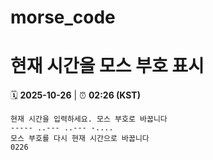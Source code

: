 # morse_code
# 현재 시간을 모스 부호 표시
<!-- MORSE_TIME_START -->
🗓️ **2025-10-26** | ⏰ **02:26 (KST)**

```
현재 시간을 입력하세요. 모스 부호로 바꿉니다
----- ..--- ..--- -....
모스 부호를 다시 현재 시간으로 바꿉니다
0226
```
<!-- MORSE_TIME_END -->
